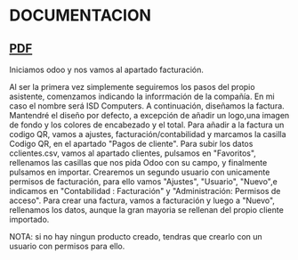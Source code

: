 # DOCUMENTACION
## [PDF](./pdf/Factura_INV_2024_00002.pdf)

Iniciamos odoo y nos vamos al apartado facturación.

Al ser la primera vez simplemente seguiremos los pasos del propio asistente, comenzamos indicando la inforrmación de la compañía. En mi caso el nombre será ISD Computers.
A continuación, diseñamos la factura.
Mantendré el diseño por defecto, a excepción de añadir un logo,una imagen de fondo y los colores de encabezado y el total.
Para añadir a la factura un codigo QR, vamos a ajustes, facturación/contabilidad y marcamos la casilla Codigo QR, en el apartado "Pagos de cliente".
Para subir los datos cclientes.csv, vamos al apartado clientes, pulsamos en "Favoritos", rellenamos las casillas que nos pida Odoo con su campo, y finalmente pulsamos en importar.
Crearemos un segundo usuario con unicamente permisos de facturación, para ello vamos "Ajustes", "Usuario", "Nuevo",e indicamos en "Contabilidad : Facturación" y "Administración: Permisos de acceso".
Para crear una factura, vamos a facturación y luego a "Nuevo", rellenamos los datos, aunque la gran mayoria se rellenan del propio cliente importado. 

NOTA: si no hay ningun producto creado, tendras que crearlo con un usuario con permisos para ello.